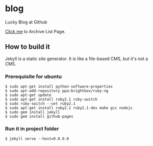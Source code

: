 blog
====

Lucky Blog at Github

[Click me][1] to Archive List Page.

[1]:https://lucky521.github.io/blog



## How to build it

Jekyll is a static site generator. It is like a file-based CMS, but it's not a CMS.

### Prerequisite for ubuntu
```
$ sudo apt-get install python-software-properties
$ sudo apt-add-repository ppa:brightbox/ruby-ng
$ sudo apt-get update
$ sudo apt-get install ruby2.1 ruby-switch
$ sudo ruby-switch --set ruby2.1
$ sudo apt-get install ruby2.1 ruby2.1-dev make gcc nodejs
$ sudo gem install jekyll
$ sudo gem install github-pages
```

### Run it in project folder
```
$ jekyll serve --host=0.0.0.0
```

